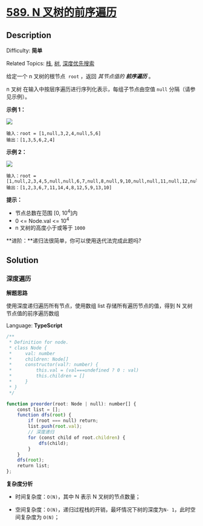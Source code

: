 # [589\. N 叉树的前序遍历](https://leetcode.cn/problems/n-ary-tree-preorder-traversal/)

## Description

Difficulty: **简单**  

Related Topics: [栈](https://leetcode.cn/tag/stack/), [树](https://leetcode.cn/tag/tree/), [深度优先搜索](https://leetcode.cn/tag/depth-first-search/)

给定一个 n 叉树的根节点  `root` ，返回 _其节点值的 **前序遍历**_ 。

n 叉树 在输入中按层序遍历进行序列化表示，每组子节点由空值 `null` 分隔（请参见示例）。

**示例 1：**

![](https://assets.leetcode.com/uploads/2018/10/12/narytreeexample.png)

```
输入：root = [1,null,3,2,4,null,5,6]
输出：[1,3,5,6,2,4]
```

**示例 2：**

![](https://assets.leetcode.com/uploads/2019/11/08/sample_4_964.png)

```
输入：root = [1,null,2,3,4,5,null,null,6,7,null,8,null,9,10,null,null,11,null,12,null,13,null,null,14]
输出：[1,2,3,6,7,11,14,4,8,12,5,9,13,10]
```

**提示：**

* 节点总数在范围 [0, 10<sup>4</sup>]内
* 0 <= Node.val <= 10<sup>4</sup>
* n 叉树的高度小于或等于 `1000`

**进阶：**递归法很简单，你可以使用迭代法完成此题吗?

## Solution

### 深度遍历

**解题思路**

使用深度递归遍历所有节点，使用数组 list 存储所有遍历节点的值，得到 N 叉树节点值的前序遍历数组

Language: **TypeScript**

```typescript
/**
 * Definition for node.
 * class Node {
 *     val: number
 *     children: Node[]
 *     constructor(val?: number) {
 *         this.val = (val===undefined ? 0 : val)
 *         this.children = []
 *     }
 * }
 */

function preorder(root: Node | null): number[] {
    const list = [];
    function dfs(root) {
        if (root === null) return;
        list.push(root.val);
        // 深度递归
        for (const child of root.children) {
            dfs(child);
        }
    }
    dfs(root);
    return list;
};
```

**复杂度分析**

- 时间复杂度：`O(N)`，其中 N 表示 N 叉树的节点数量；

- 空间复杂度：`O(N)`，递归过程栈的开销，最坏情况下树的深度为`N- 1`，此时空间复杂度为 `O(N)`；


